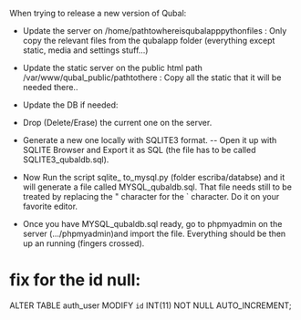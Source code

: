 When trying to release a new version of Qubal:

- Update the server on /home/pathtowhereisqubalapppythonfiles : Only copy the relevant files from the qubalapp folder (everything except static, media and settings stuff...)

- Update the static server on the public html path /var/www/qubal_public/pathtothere : Copy all the static that it will be needed there..

- Update the DB if needed: 
- Drop (Delete/Erase) the current one on the server. 
- Generate a new one locally with SQLITE3 format.
-- Open it up with SQLITE Browser and Export it as SQL (the file has to be called SQLITE3_qubaldb.sql).
- Now Run the script sqlite_ to_mysql.py (folder escriba/databse) and it will generate a file called MYSQL_qubaldb.sql. That file needs still to be treated by replacing the " character for the ` character. Do it on your favorite editor. 
- Once you have MYSQL_qubaldb.sql ready, go to phpmyadmin on the server (.../phpmyadmin)and import the file. Everything should be then up an running (fingers crossed).

fix for the id null:
====================
ALTER TABLE auth_user MODIFY `id` INT(11) NOT NULL AUTO_INCREMENT;